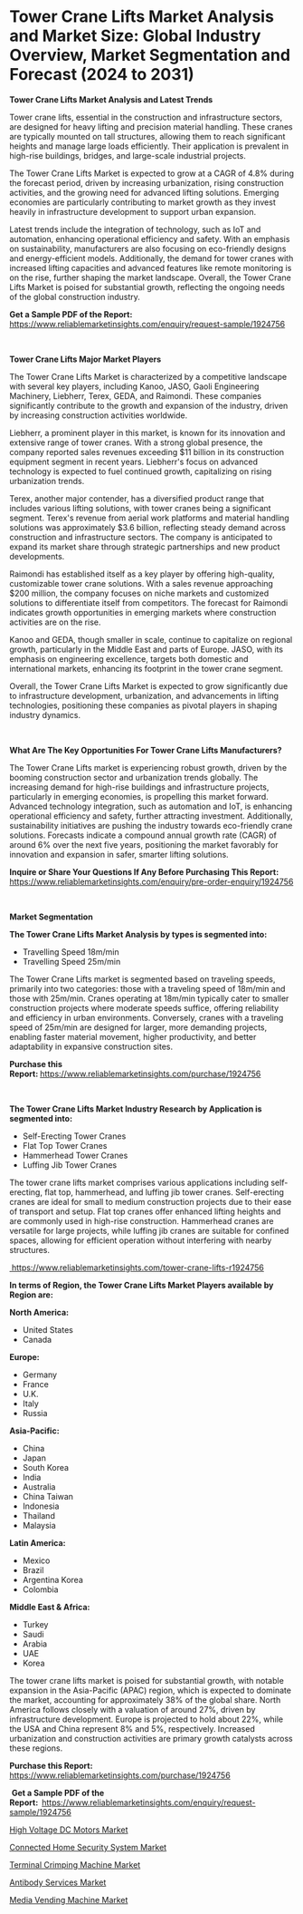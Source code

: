<p><h1>Tower Crane Lifts Market Analysis and Market Size: Global Industry Overview, Market Segmentation and Forecast (2024 to 2031)</h1></p><p><strong>Tower Crane Lifts Market Analysis and Latest Trends</strong></p>
<p><p>Tower crane lifts, essential in the construction and infrastructure sectors, are designed for heavy lifting and precision material handling. These cranes are typically mounted on tall structures, allowing them to reach significant heights and manage large loads efficiently. Their application is prevalent in high-rise buildings, bridges, and large-scale industrial projects.</p><p>The Tower Crane Lifts Market is expected to grow at a CAGR of 4.8% during the forecast period, driven by increasing urbanization, rising construction activities, and the growing need for advanced lifting solutions. Emerging economies are particularly contributing to market growth as they invest heavily in infrastructure development to support urban expansion. </p><p>Latest trends include the integration of technology, such as IoT and automation, enhancing operational efficiency and safety. With an emphasis on sustainability, manufacturers are also focusing on eco-friendly designs and energy-efficient models. Additionally, the demand for tower cranes with increased lifting capacities and advanced features like remote monitoring is on the rise, further shaping the market landscape. Overall, the Tower Crane Lifts Market is poised for substantial growth, reflecting the ongoing needs of the global construction industry.</p></p>
<p><strong>Get a Sample PDF of the Report:&nbsp;</strong> <a href="https://www.reliablemarketinsights.com/enquiry/request-sample/1924756?utm_campaign=1622&utm_medium=2&utm_source=Github&utm_content=ia&utm_term=24102024&utm_id=tower-crane-lifts">https://www.reliablemarketinsights.com/enquiry/request-sample/1924756</a></p>
<p>&nbsp;</p>
<p><strong>Tower Crane Lifts Major Market Players</strong></p>
<p><p>The Tower Crane Lifts Market is characterized by a competitive landscape with several key players, including Kanoo, JASO, Gaoli Engineering Machinery, Liebherr, Terex, GEDA, and Raimondi. These companies significantly contribute to the growth and expansion of the industry, driven by increasing construction activities worldwide.</p><p>Liebherr, a prominent player in this market, is known for its innovation and extensive range of tower cranes. With a strong global presence, the company reported sales revenues exceeding $11 billion in its construction equipment segment in recent years. Liebherr's focus on advanced technology is expected to fuel continued growth, capitalizing on rising urbanization trends.</p><p>Terex, another major contender, has a diversified product range that includes various lifting solutions, with tower cranes being a significant segment. Terex's revenue from aerial work platforms and material handling solutions was approximately $3.6 billion, reflecting steady demand across construction and infrastructure sectors. The company is anticipated to expand its market share through strategic partnerships and new product developments.</p><p>Raimondi has established itself as a key player by offering high-quality, customizable tower crane solutions. With a sales revenue approaching $200 million, the company focuses on niche markets and customized solutions to differentiate itself from competitors. The forecast for Raimondi indicates growth opportunities in emerging markets where construction activities are on the rise.</p><p>Kanoo and GEDA, though smaller in scale, continue to capitalize on regional growth, particularly in the Middle East and parts of Europe. JASO, with its emphasis on engineering excellence, targets both domestic and international markets, enhancing its footprint in the tower crane segment.</p><p>Overall, the Tower Crane Lifts Market is expected to grow significantly due to infrastructure development, urbanization, and advancements in lifting technologies, positioning these companies as pivotal players in shaping industry dynamics.</p></p>
<p>&nbsp;</p>
<p><strong>What Are The Key Opportunities For Tower Crane Lifts Manufacturers?</strong></p>
<p><p>The Tower Crane Lifts market is experiencing robust growth, driven by the booming construction sector and urbanization trends globally. The increasing demand for high-rise buildings and infrastructure projects, particularly in emerging economies, is propelling this market forward. Advanced technology integration, such as automation and IoT, is enhancing operational efficiency and safety, further attracting investment. Additionally, sustainability initiatives are pushing the industry towards eco-friendly crane solutions. Forecasts indicate a compound annual growth rate (CAGR) of around 6% over the next five years, positioning the market favorably for innovation and expansion in safer, smarter lifting solutions.</p></p>
<p><strong>Inquire or Share Your Questions If Any Before Purchasing This Report:</strong> <a href="https://www.reliablemarketinsights.com/enquiry/pre-order-enquiry/1924756?utm_campaign=1622&utm_medium=2&utm_source=Github&utm_content=ia&utm_term=24102024&utm_id=tower-crane-lifts">https://www.reliablemarketinsights.com/enquiry/pre-order-enquiry/1924756</a></p>
<p>&nbsp;</p>
<p><strong>Market Segmentation</strong></p>
<p><strong>The Tower Crane Lifts Market Analysis by types is segmented into:</strong></p>
<p><ul><li>Travelling Speed 18m/min</li><li>Travelling Speed 25m/min</li></ul></p>
<p><p>The Tower Crane Lifts market is segmented based on traveling speeds, primarily into two categories: those with a traveling speed of 18m/min and those with 25m/min. Cranes operating at 18m/min typically cater to smaller construction projects where moderate speeds suffice, offering reliability and efficiency in urban environments. Conversely, cranes with a traveling speed of 25m/min are designed for larger, more demanding projects, enabling faster material movement, higher productivity, and better adaptability in expansive construction sites.</p></p>
<p><strong>Purchase this Report:&nbsp;</strong><a href="https://www.reliablemarketinsights.com/purchase/1924756?utm_campaign=1622&utm_medium=2&utm_source=Github&utm_content=ia&utm_term=24102024&utm_id=tower-crane-lifts">https://www.reliablemarketinsights.com/purchase/1924756</a></p>
<p>&nbsp;</p>
<p><strong>The Tower Crane Lifts Market Industry Research by Application is segmented into:</strong></p>
<p><ul><li>Self-Erecting Tower Cranes</li><li>Flat Top Tower Cranes</li><li>Hammerhead Tower Cranes</li><li>Luffing Jib Tower Cranes</li></ul></p>
<p><p>The tower crane lifts market comprises various applications including self-erecting, flat top, hammerhead, and luffing jib tower cranes. Self-erecting cranes are ideal for small to medium construction projects due to their ease of transport and setup. Flat top cranes offer enhanced lifting heights and are commonly used in high-rise construction. Hammerhead cranes are versatile for large projects, while luffing jib cranes are suitable for confined spaces, allowing for efficient operation without interfering with nearby structures.</p></p>
<p><a href="https://www.reliablemarketinsights.com/tower-crane-lifts-r1924756?utm_campaign=1622&utm_medium=2&utm_source=Github&utm_content=ia&utm_term=24102024&utm_id=tower-crane-lifts">&nbsp;https://www.reliablemarketinsights.com/tower-crane-lifts-r1924756</a></p>
<p><strong>In terms of Region, the Tower Crane Lifts Market Players available by Region are:</strong></p>
<p>
    <p> <strong> North America: </strong>
        <ul>
            <li>United States</li>
            <li>Canada</li>
        </ul>
        </p> 
    <p> <strong> Europe: </strong>
        <ul>
            <li>Germany</li>
            <li>France</li>
            <li>U.K.</li>
            <li>Italy</li>
            <li>Russia</li>
        </ul>
        </p> 
    <p> <strong> Asia-Pacific: </strong>
        <ul>
            <li>China</li>
            <li>Japan</li>
            <li>South Korea</li>
            <li>India</li>
            <li>Australia</li>
            <li>China Taiwan</li>
            <li>Indonesia</li>
            <li>Thailand</li>
            <li>Malaysia</li>
        </ul>
        </p> 
    <p> <strong> Latin America: </strong>
        <ul>
            <li>Mexico</li>
            <li>Brazil</li>
            <li>Argentina Korea</li>
            <li>Colombia</li>
        </ul>
        </p> 
    <p> <strong> Middle East & Africa: </strong>
        <ul>
            <li>Turkey</li>
            <li>Saudi</li>
            <li>Arabia</li>
            <li>UAE</li>
            <li>Korea</li>
        </ul>
    </p>
    </p>
<p><p>The tower crane lifts market is poised for substantial growth, with notable expansion in the Asia-Pacific (APAC) region, which is expected to dominate the market, accounting for approximately 38% of the global share. North America follows closely with a valuation of around 27%, driven by infrastructure development. Europe is projected to hold about 22%, while the USA and China represent 8% and 5%, respectively. Increased urbanization and construction activities are primary growth catalysts across these regions.</p></p>
<p><strong>Purchase this Report: </strong><a href="https://www.reliablemarketinsights.com/purchase/1924756?utm_campaign=1622&utm_medium=2&utm_source=Github&utm_content=ia&utm_term=24102024&utm_id=tower-crane-lifts">https://www.reliablemarketinsights.com/purchase/1924756</a></p>
<p>&nbsp;<strong>Get a Sample PDF of the Report:&nbsp;&nbsp;</strong><a href="https://www.reliablemarketinsights.com/enquiry/request-sample/1924756?utm_campaign=1622&utm_medium=2&utm_source=Github&utm_content=ia&utm_term=24102024&utm_id=tower-crane-lifts">https://www.reliablemarketinsights.com/enquiry/request-sample/1924756</a></p>
<p><strong></strong></p>
<p><p><a href="https://www.linkedin.com/pulse/global-high-voltage-dc-motors-market-opportunities-forecast-period-xztcf?utm_campaign=1622&utm_medium=2&utm_source=Github&utm_content=ia&utm_term=24102024&utm_id=tower-crane-lifts">High Voltage DC Motors Market</a></p><p><a href="https://www.linkedin.com/pulse/connected-home-security-system-market-size-growth-industry-2nltc?utm_campaign=1622&utm_medium=2&utm_source=Github&utm_content=ia&utm_term=24102024&utm_id=tower-crane-lifts">Connected Home Security System Market</a></p><p><a href="https://www.linkedin.com/pulse/terminal-crimping-machine-market-opportunities-emerging-tth1f?utm_campaign=1622&utm_medium=2&utm_source=Github&utm_content=ia&utm_term=24102024&utm_id=tower-crane-lifts">Terminal Crimping Machine Market</a></p><p><a href="https://www.linkedin.com/pulse/antibody-services-market-research-report-2024-2031-anhec?utm_campaign=1622&utm_medium=2&utm_source=Github&utm_content=ia&utm_term=24102024&utm_id=tower-crane-lifts">Antibody Services Market</a></p><p><a href="https://www.linkedin.com/pulse/global-perspectives-media-vending-machine-market-trends-thbtf?utm_campaign=1622&utm_medium=2&utm_source=Github&utm_content=ia&utm_term=24102024&utm_id=tower-crane-lifts">Media Vending Machine Market</a></p></p>